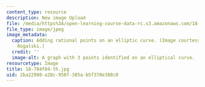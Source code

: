 ```yaml
---
content_type: resource
description: New image Upload
file: /media/https%3A/open-learning-course-data-rc.s3.amazonaws.com/18-704-seminar-in-algebra-and-number-theory-rational-points-on-elliptic-curves-fall-2004/2ba22980a28c958f385ab5f378e388c0_18-704f04-th.jpg
file_type: image/jpeg
image_metadata:
  caption: Adding rational points on an elliptic curve. (Image courtesy of Dr. Daniel
    Rogalski.)
  credit: ''
  image-alt: A graph with 3 points identified on an elliptical curve.
resourcetype: Image
title: 18-704f04-th.jpg
uid: 2ba22980-a28c-958f-385a-b5f378e388c0
---
```

